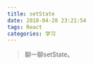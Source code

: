 ```yaml
---
title: setState
date: 2018-04-28 23:21:54
tags: React
categories: 学习
---
```


>聊一聊setState。

<!--more-->
